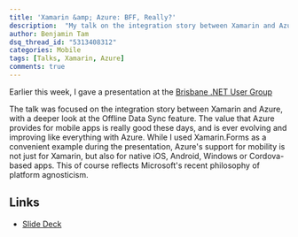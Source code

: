 ```yaml
---
title: 'Xamarin &amp; Azure: BFF, Really?'
description:  "My talk on the integration story between Xamarin and Azure"
author: Benjamin Tam
dsq_thread_id: "5313408312"
categories: Mobile
tags: [Talks, Xamarin, Azure]
comments: true
---
```


Earlier this week, I gave a presentation at the [Brisbane .NET User Group](https://www.meetup.com/Brisbane-Net-User-Group/)

The talk was focused on the integration story between Xamarin and Azure, with a deeper look at the Offline Data Sync feature. The value that Azure provides for mobile apps is really good these days, and is ever evolving and improving like everything with Azure. While I used Xamarin.Forms as a convenient example during the presentation, Azure's support for mobility is not just for Xamarin, but also for native iOS, Android, Windows or Cordova-based apps. This of course reflects Microsoft's recent philosophy of platform agnosticism.

## Links

 * [Slide Deck](//www.slideshare.net/BenjaminTam3/xamarin-azure-bff-really)
